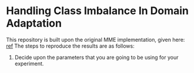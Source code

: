 # Handling Class Imbalance In Domain Adaptation
This repository is built upon the original MME implementation, given here: [ref](https://github.com/VisionLearningGroup/SSDA_MME)
The steps to reproduce the results are as follows:
1. Decide upon the parameters that you are going to be using for your experiment. 
